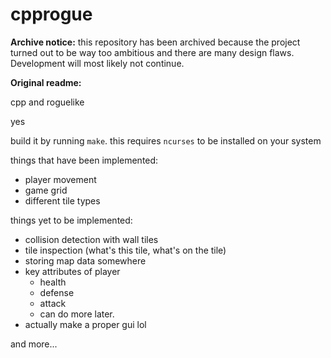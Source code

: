 # cpprogue

**Archive notice:** this repository has been archived because the project turned out to be way
too ambitious and there are many design flaws. Development will most likely not continue.

**Original readme:**

cpp and roguelike

yes

build it by running `make`. this requires `ncurses` to be installed on your system

things that have been implemented:
- player movement
- game grid
- different tile types

things yet to be implemented:
- collision detection with wall tiles
- tile inspection (what's this tile, what's on the tile)
- storing map data somewhere
- key attributes of player
  - health
  - defense
  - attack
  - can do more later.
- actually make a proper gui lol

and more...
